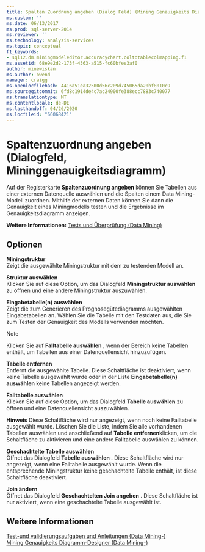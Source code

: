 ```yaml
---
title: Spalten Zuordnung angeben (Dialog Feld) (Mining Genauigkeits Diagramm) | Microsoft-Dokumentation
ms.custom: ''
ms.date: 06/13/2017
ms.prod: sql-server-2014
ms.reviewer: ''
ms.technology: analysis-services
ms.topic: conceptual
f1_keywords:
- sql12.dm.miningmodeleditor.accuracychart.coltotablecolmapping.f1
ms.assetid: 68e9e2d2-173f-4363-a515-fc60bfee3af0
author: minewiskan
ms.author: owend
manager: craigg
ms.openlocfilehash: 4416a51ea32500d56c209d745065da20bf8010c9
ms.sourcegitcommit: 6fd8c1914de4c7ac24900fe388ecc7883c740077
ms.translationtype: MT
ms.contentlocale: de-DE
ms.lasthandoff: 04/26/2020
ms.locfileid: "66068421"
---
```

# <a name="specify-column-mapping-dialog-box-mining-accuracy-chart"></a>Spaltenzuordnung angeben (Dialogfeld, Mininggenauigkeitsdiagramm)
  Auf der Registerkarte **Spaltenzuordnung angeben** können Sie Tabellen aus einer externen Datenquelle auswählen und die Spalten einem Data Mining-Modell zuordnen. Mithilfe der externen Daten können Sie dann die Genauigkeit eines Miningmodells testen und die Ergebnisse im Genauigkeitsdiagramm anzeigen.  
  
 **Weitere Informationen:** [Tests und Überprüfung &#40;Data Mining&#41;](data-mining/testing-and-validation-data-mining.md)  
  
## <a name="options"></a>Optionen  
 **Miningstruktur**  
 Zeigt die ausgewählte Miningstruktur mit dem zu testenden Modell an.  
  
 **Struktur auswählen**  
 Klicken Sie auf diese Option, um das Dialogfeld **Miningstruktur auswählen** zu öffnen und eine andere Miningstruktur auszuwählen.  
  
 **Eingabetabelle(n) auswählen**  
 Zeigt die zum Generieren des Prognosegütediagramms ausgewählten Eingabetabellen an. Wählen Sie die Tabelle mit den Testdaten aus, die Sie zum Testen der Genauigkeit des Modells verwenden möchten.  
  
> [!NOTE]  
>   Klicken Sie auf **Falltabelle auswählen** , wenn der Bereich keine Tabellen enthält, um Tabellen aus einer Datenquellensicht hinzuzufügen.  
  
 **Tabelle entfernen**  
 Entfernt die ausgewählte Tabelle. Diese Schaltfläche ist deaktiviert, wenn keine Tabelle ausgewählt wurde oder in der Liste **Eingabetabelle(n) auswählen** keine Tabellen angezeigt werden.  
  
 **Falltabelle auswählen**  
 Klicken Sie auf diese Option, um das Dialogfeld **Tabelle auswählen** zu öffnen und eine Datenquellensicht auszuwählen.  
  
 **Hinweis** Diese Schaltfläche wird nur angezeigt, wenn noch keine Falltabelle ausgewählt wurde. Löschen Sie die Liste, indem Sie alle vorhandenen Tabellen auswählen und anschließend auf **Tabelle entfernen**klicken, um die Schaltfläche zu aktivieren und eine andere Falltabelle auswählen zu können.  
  
 **Geschachtelte Tabelle auswählen**  
 Öffnet das Dialogfeld **Tabelle auswählen** . Diese Schaltfläche wird nur angezeigt, wenn eine Falltabelle ausgewählt wurde. Wenn die entsprechende Miningstruktur keine geschachtelte Tabelle enthält, ist diese Schaltfläche deaktiviert.  
  
 **Join ändern**  
 Öffnet das Dialogfeld **Geschachtelten Join angeben** . Diese Schaltfläche ist nur aktiviert, wenn eine geschachtelte Tabelle ausgewählt ist.  
  
## <a name="see-also"></a>Weitere Informationen  
 [Test-und validierungsaufgaben und Anleitungen &#40;Data Mining-&#41;](data-mining/testing-and-validation-tasks-and-how-tos-data-mining.md)   
 [Mining Genauigkeits Diagramm-Designer &#40;Data Mining-&#41;](mining-accuracy-chart-designer-data-mining.md)  
  
  
